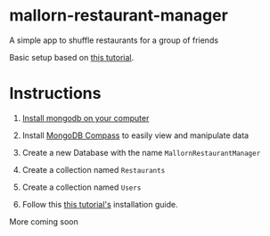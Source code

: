 # mallorn-restaurant-manager

A simple app to shuffle restaurants for a group of friends

Basic setup based on [this tutorial](https://docs.microsoft.com/en-us/aspnet/core/tutorials/first-mongo-app?view=aspnetcore-6.0&tabs=visual-studio).

# Instructions

1. [Install mongodb on your computer](https://www.mongodb.com/docs/manual/administration/install-community/)

2. Install [MongoDB Compass](https://www.mongodb.com/try/download/compass) to easily view and manipulate data

3. Create a new Database with the name `MallornRestaurantManager`

4. Create a collection named `Restaurants`

5. Create a collection named `Users`

6. Follow this [this tutorial's](https://docs.microsoft.com/en-us/aspnet/core/tutorials/first-mongo-app?view=aspnetcore-6.0&tabs=visual-studio) installation guide.

More coming soon
